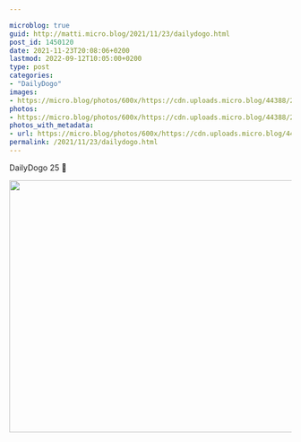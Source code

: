 ```yaml
---

microblog: true
guid: http://matti.micro.blog/2021/11/23/dailydogo.html
post_id: 1450120
date: 2021-11-23T20:08:06+0200
lastmod: 2022-09-12T10:05:00+0200
type: post
categories:
- "DailyDogo"
images:
- https://micro.blog/photos/600x/https://cdn.uploads.micro.blog/44388/2021/82143a2cad.jpg
photos:
- https://micro.blog/photos/600x/https://cdn.uploads.micro.blog/44388/2021/82143a2cad.jpg
photos_with_metadata:
- url: https://micro.blog/photos/600x/https://cdn.uploads.micro.blog/44388/2021/82143a2cad.jpg
permalink: /2021/11/23/dailydogo.html
---
```

DailyDogo 25 🐶

<img src="/media/uploads/2021/82143a2cad.jpg" width="600" height="450" alt="" />
